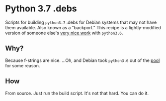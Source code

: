 # Python 3.7 .debs
Scripts for building `python3.7` .debs for Debian systems that may not have them available. Also known as a "backport." This recipe is a lightly-modified version of someone else's [very nice work](https://github.com/chriskuehl/python3.6-debian-stretch) with `python3.6`.

## Why?
Because f-strings are nice. ...Oh, and Debian took `python3.6` out of the [pool](http://ftp.debian.org/debian/pool/main/p/) for some reason.

## How
From source. Just run the build script. It's not that hard. You can do it.
